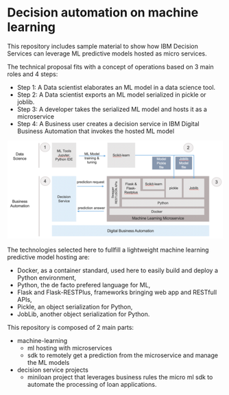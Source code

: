 # Decision automation on machine learning

This repository includes sample material to show how IBM Decision Services can leverage ML predictive models hosted as micro services.

The technical proposal fits with a concept of operations based on 3 main roles and 4 steps:
 - Step 1: A Data scientist elaborates an ML model in a data science tool.
 - Step 2: A Data scientist exports an ML model serialized in pickle or joblib.
 - Step 3: A developer takes the serialized ML model and hosts it as a microservice
 - Step 4: A Business user creates a decision service in IBM Digital Business Automation that invokes the hosted ML model
 
 ![Flow](docs/images/ml-microservice-coo.png "ML microservice stack")

The technologies selected here to fullfill a lightweight machine learning predictive model hosting are:
- Docker, as a container standard, used here to easily build and deploy a Python environment,
- Python, the de facto prefered language for ML,
- Flask and Flask-RESTPlus, frameworks bringing web app and RESTfull APIs,
- Pickle, an object serialization for Python,
- JobLib, another object serialization for Python.

This repository is composed of 2 main parts:
- machine-learning
   - ml hosting with microservices
   - sdk to remotely get a prediction from the microservice and manage the ML models
- decision service projects
   - miniloan project that leverages business rules the micro ml sdk to automate the processing of loan applications.
